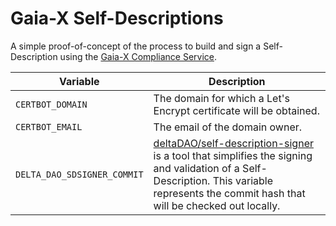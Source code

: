 # Gaia-X Self-Descriptions

A simple proof-of-concept of the process to build and sign a Self-Description using the [Gaia-X Compliance Service](https://gitlab.com/gaia-x/lab/compliance/gx-compliance).

| Variable | Description |
| --- | --- |
| `CERTBOT_DOMAIN` | The domain for which a Let's Encrypt certificate will be obtained. |
| `CERTBOT_EMAIL` | The email of the domain owner. |
| `DELTA_DAO_SDSIGNER_COMMIT` | [deltaDAO/self-description-signer](https://github.com/deltaDAO/self-description-signer) is a tool that simplifies the signing and validation of a Self-Description. This variable represents the commit hash that will be checked out locally. |
